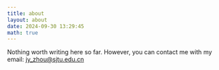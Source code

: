 ```yaml
---
title: about
layout: about
date: 2024-09-30 13:29:45
math: true
---
```


Nothing worth writing here so far. However, you can contact me with my email: [jy_zhou@sjtu.edu.cn](mailto:jy_zhou@sjtu.edu.cn)
